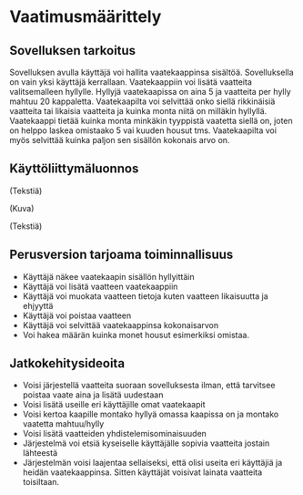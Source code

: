 # Vaatimusmäärittely

## Sovelluksen tarkoitus

Sovelluksen avulla käyttäjä voi hallita vaatekaappinsa sisältöä. 
Sovelluksella on vain yksi käyttäjä kerrallaan. Vaatekaappiin voi lisätä vaatteita valitsemalleen hyllylle. Hyllyjä vaatekaapissa on aina 5 ja vaatteita per hylly mahtuu 20 kappaletta. Vaatekaapilta voi selvittää onko siellä rikkinäisiä vaatteita tai likaisia vaatteita ja kuinka monta niitä on milläkin hyllyllä. Vaatekaappi tietää kuinka monta minkäkin tyyppistä vaatetta siellä on, joten on helppo laskea omistaako 5 vai kuuden housut tms. Vaatekaapilta voi myös selvittää kuinka paljon sen sisällön kokonais arvo on.

## Käyttöliittymäluonnos
(Tekstiä)

(Kuva)

(Tekstiä)

## Perusversion tarjoama toiminnallisuus

* Käyttäjä näkee vaatekaapin sisällön hyllyittäin
* Käyttäjä voi lisätä vaatteen vaatekaappiin
* Käyttäjä voi muokata vaatteen tietoja kuten vaatteen likaisuutta ja ehjyyttä
* Käyttäjä voi poistaa vaatteen
* Käyttäjä voi selvittää vaatekaappinsa kokonaisarvon
* Voi hakea määrän kuinka monet housut esimerkiksi omistaa.


## Jatkokehitysideoita

* Voisi järjestellä vaatteita suoraan sovelluksesta ilman, että tarvitsee poistaa vaate aina ja lisätä uudestaan
* Voisi lisätä useille eri käyttäjille omat vaatekaapit
* Voisi kertoa kaapille montako hyllyä omassa kaapissa on ja montako vaatetta mahtuu/hylly
* Voisi lisätä vaatteiden yhdistelemisominaisuuden
* Järjestelmä voi etsiä kyseiselle käyttäjälle sopivia vaatteita jostain lähteestä
* Järjestelmän voisi laajentaa sellaiseksi, että olisi useita eri käyttäjiä ja heidän vaatekaappinsa. Sitten käyttäjät voisivat lainata vaatteita toisiltaan.




